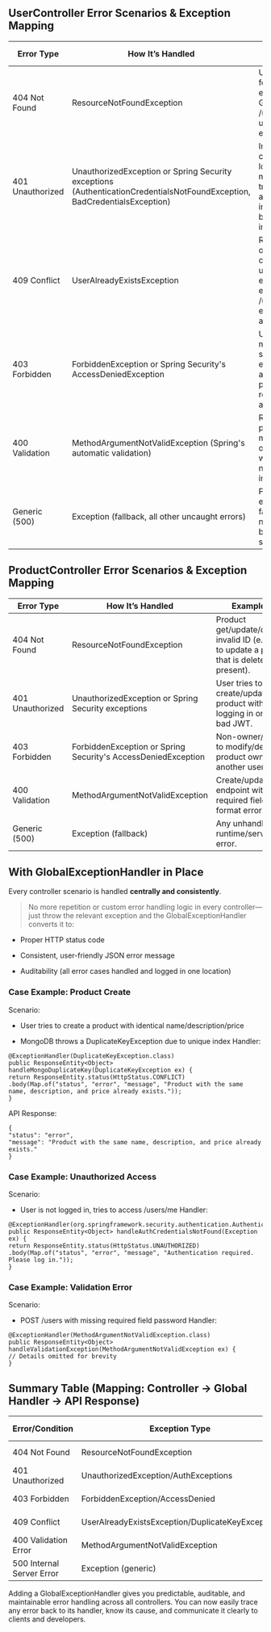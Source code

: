 
## UserController Error Scenarios & Exception Mapping
| Error Type	        | How It’s Handled        | Example Case|
|--------------------|-------------------------|-------------|
| 404 Not Found	     | ResourceNotFoundException	 | User not found by ID or email (e.g., GET /users/12345, user does not exist). |
| 401 Unauthorized	  | UnauthorizedException or Spring Security exceptions (AuthenticationCredentialsNotFoundException, BadCredentialsException)	 | Invalid credentials at login, JWT missing/stale, trying to access user info without being logged in.|
| 409 Conflict	      | UserAlreadyExistsException	 | Registration or admin creation of a user with an existing email, e.g., POST /users with an email that's already taken. |
| 403 Forbidden	     | ForbiddenException or Spring Security's AccessDeniedException	 | User tries to modify someone else’s data, or assign privileged roles without authority. |
| 400 Validation	    | MethodArgumentNotValidException (Spring's automatic validation)	 | Registration payload is missing fields or format is wrong. E.g., no password, invalid email. |
| Generic (500)	     | Exception (fallback, all other uncaught errors)	 | Programming errors, system failures, bugs not covered by above scenarios. |

## ProductController Error Scenarios & Exception Mapping 
| Error Type	| How It’s Handled	      | Example Case |
| -------------- |------------------------|--------------|
| 404 Not Found	| ResourceNotFoundException	 | Product get/update/delete with invalid ID (e.g., trying to update a product that is deleted/not present). |
401 Unauthorized | 	UnauthorizedException or Spring Security exceptions | 	User tries to create/update a product without logging in or with a bad JWT.|
403 Forbidden | 	ForbiddenException or Spring Security's AccessDeniedException | 	Non-owner/user tries to modify/delete a product owned by another user.|
400 Validation | 	MethodArgumentNotValidException	 | Create/update product endpoint with missing required fields or price format error. |
Generic (500) | 	Exception (fallback) | 	Any unhandled runtime/server/internal error. |

## With GlobalExceptionHandler in Place
Every controller scenario is handled **centrally and consistently**.
>No more repetition or custom error handling logic in every controller—just throw the relevant exception and the GlobalExceptionHandler converts it to:

- Proper HTTP status code

- Consistent, user-friendly JSON error message

- Auditability (all error cases handled and logged in one location)

### Case Example: Product Create
Scenario:

- User tries to create a product with identical name/description/price

- MongoDB throws a DuplicateKeyException due to unique index
Handler:

````
@ExceptionHandler(DuplicateKeyException.class)
public ResponseEntity<Object> handleMongoDuplicateKey(DuplicateKeyException ex) {
return ResponseEntity.status(HttpStatus.CONFLICT)
.body(Map.of("status", "error", "message", "Product with the same name, description, and price already exists."));
}
````
API Response:

````
{
"status": "error",
"message": "Product with the same name, description, and price already exists."
}
````

### Case Example: Unauthorized Access
Scenario:

- User is not logged in, tries to access /users/me
Handler:

````
@ExceptionHandler(org.springframework.security.authentication.AuthenticationCredentialsNotFoundException.class)
public ResponseEntity<Object> handleAuthCredentialsNotFound(Exception ex) {
return ResponseEntity.status(HttpStatus.UNAUTHORIZED)
.body(Map.of("status", "error", "message", "Authentication required. Please log in."));
}
````

### Case Example: Validation Error
Scenario:

- POST /users with missing required field password
Handler:

````
@ExceptionHandler(MethodArgumentNotValidException.class)
public ResponseEntity<Object> handleValidationException(MethodArgumentNotValidException ex) {
// Details omitted for brevity
}
````

## Summary Table (Mapping: Controller → Global Handler → API Response)
| Error/Condition	| Exception Type	| HTTP Status	| Example | 	UserController   | 	ProductController |
| ---------------- | ----------------- | -------------- | -------- | ----------------- | --------------------- |
| 404 Not Found	| ResourceNotFoundException	| 404	| Get user/product not in DB|✓                | 	✓                 |
| 401 Unauthorized	| UnauthorizedException/AuthExceptions	| 401	| No JWT, invalid credentials|✓                | 	✓                 |
| 403 Forbidden	| ForbiddenException/AccessDenied	| 403	| Editing another user's product|✓                | 	✓                 |
| 409 Conflict	| UserAlreadyExistsException/DuplicateKeyException	| 409	| Duplicate email/product|✓                | 	✓                 |
| 400 Validation Error	| MethodArgumentNotValidException	| 400	| Missing/bad fields|✓                | 	✓                 |
| 500 Internal Server Error	| Exception (generic)	| 500	| System/DB/Config error |✓                | 	✓                 |

Adding a GlobalExceptionHandler gives you predictable, auditable, and maintainable error handling across all controllers.
You can now easily trace any error back to its handler, know its cause, and communicate it clearly to clients and developers.

